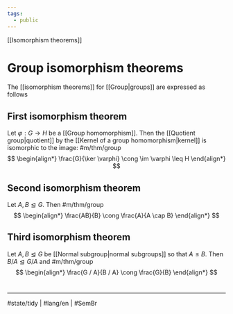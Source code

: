 ```yaml
---
tags:
  - public
---
```

[[Isomorphism theorems]]
# Group isomorphism theorems

The [[isomorphism theorems]] for [[Group|groups]] are expressed as follows

## First isomorphism theorem

Let $\varphi : G \to H$ be a [[Group homomorphism]].
Then the [[Quotient group|quotient]] by the [[Kernel of a group homomorphism|kernel]] is isomorphic to the image: #m/thm/group 
$$
\begin{align*}
\frac{G}{\ker \varphi} \cong \im \varphi \leq H
\end{align*}
$$

## Second isomorphism theorem

Let $A,B \trianglelefteq G$. Then #m/thm/group 
$$
\begin{align*}
\frac{AB}{B} \cong \frac{A}{A \cap B}
\end{align*}
$$

## Third isomorphism theorem

Let $A, B \trianglelefteq G$ be [[Normal subgroup|normal subgroups]] so that $A \leq B$.
Then $B / A \trianglelefteq G / A$ and #m/thm/group 
$$
\begin{align*}
\frac{G / A}{B / A} \cong \frac{G}{B}
\end{align*}
$$

#
---
#state/tidy | #lang/en | #SemBr
